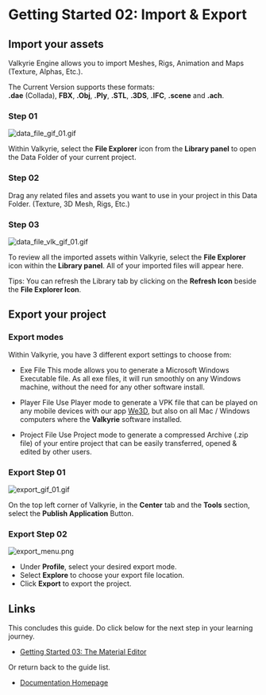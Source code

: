 # Getting Started 02: Import & Export

## Import your assets
Valkyrie Engine allows you to import Meshes, Rigs, Animation and Maps (Texture, Alphas, Etc.).  

The Current Version supports these formats:  
**.dae** (Collada), **FBX**, **.Obj**, **.Ply**, **.STL**, **.3DS**, **.IFC**, **.scene** and **.ach**.  

### Step 01
![data_file_gif_01.gif](https://cdn2.talansoft.com/ftp/img/tutorial_sample_images/recent/data_file_gif_01.gif)  

Within Valkyrie, select the **File Explorer** icon from the **Library panel** to open the Data Folder of your current project.  

### Step 02 
Drag any related files and assets you want to use in your project in this Data Folder. (Texture, 3D Mesh, Rigs, Etc.)  

### Step 03
![data_file_vlk_gif_01.gif](https://cdn2.talansoft.com/ftp/img/tutorial_sample_images/recent/data_file_vlk_gif_01.gif)  

To review all the imported assets within Valkyrie, select the **File Explorer** icon within the **Library panel**. All of your imported files will appear here.  

Tips: You can refresh the Library tab by clicking on the **Refresh Icon** beside the **File Explorer Icon**.  

## Export your project

### Export modes
Within Valkyrie, you have 3 different export settings to choose from:  

* Exe File
This mode allows you to generate a Microsoft Windows Executable file. As all exe files, it will run smoothly on any Windows machine, without the need for any other software install.  

* Player File
Use Player mode to generate a VPK file that can be played on any mobile devices with our app [We3D](https://www.talansoft.com/vlk/downloads#we3d), but also on all Mac / Windows computers where the **Valkyrie** software installed.  

* Project File
Use Project mode to generate a compressed Archive (.zip file) of your entire project that can be easily transferred, opened & edited by other users.  

### Export Step 01
![export_gif_01.gif](https://cdn2.talansoft.com/ftp/img/tutorial_basic_image/export/export_gif_01.gif)  

On the top left corner of Valkyrie, in the **Center** tab and the **Tools** section, select the **Publish Application** Button.  

### Export Step 02
![export_menu.png](https://cdn2.talansoft.com/ftp/img/tutorial_basic_image/export/export_menu.png)  

* Under **Profile**, select your desired export mode. 
* Select **Explore** to choose your export file location.
* Click **Export** to export the project. 

## Links
This concludes this guide. Do click below for the next step in your learning journey.  
- [Getting Started 03: The Material Editor](VlkGuides/Material-Editor)  

Or return back to the guide list.  
- [Documentation Homepage](https://www.talansoft.com/md/docs/home)  

